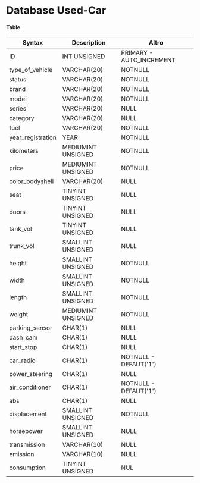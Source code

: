 Database Used-Car
===

#### Table

| Syntax           | Description       | Altro         |
| ---------------- | ----------------- | ------------- |
| ID | INT UNSIGNED | PRIMARY - AUTO_INCREMENT |
| type_of_vehicle | VARCHAR(20) | NOTNULL |
| status | VARCHAR(20) | NOTNULL |
| brand | VARCHAR(20) | NOTNULL  |
| model | VARCHAR(20) | NOTNULL  |
| series | VARCHAR(20) | NULL |
| category | VARCHAR(20) | NULL  |
| fuel | VARCHAR(20) | NOTNULL |
| year_registration | YEAR | NOTNULL |
| kilometers  | MEDIUMINT UNSIGNED | NOTNULL |
| price | MEDIUMINT UNSIGNED | NOTNULL |
| color_bodyshell | VARCHAR(20) | NULL |
| seat | TINYINT UNSIGNED | NULL |
| doors | TINYINT UNSIGNED | NULL |
| tank_vol | TINYINT UNSIGNED | NULL |
| trunk_vol | SMALLINT UNSIGNED | NULL |
| height | SMALLINT UNSIGNED | NOTNULL |
| width | SMALLINT UNSIGNED | NOTNULL |
| length | SMALLINT UNSIGNED | NOTNULL |
| weight | MEDIUMINT UNSIGNED | NOTNULL |
| parking_sensor | CHAR(1) | NULL |
| dash_cam | CHAR(1) | NULL |
| start_stop | CHAR(1) | NULL |
| car_radio | CHAR(1) | NOTNULL - DEFAUT('1') |
| power_steering | CHAR(1) | NULL |
| air_conditioner | CHAR(1) | NOTNULL - DEFAUT('1') |
| abs | CHAR(1) | NULL |
| displacement | SMALLINT UNSIGNED | NOTNULL |
| horsepower | SMALLINT UNSIGNED | NULL |
| transmission | VARCHAR(10) | NULL |
| emission | VARCHAR(10) | NULL |
| consumption | TINYINT UNSIGNED | NUL |

